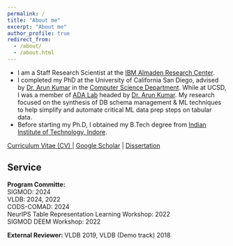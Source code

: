 ```yaml
---
permalink: /
title: "About me"
excerpt: "About me"
author_profile: true
redirect_from: 
  - /about/
  - /about.html
---
```

<!-- <center> <a href = "https://pvn25.github.io/papers/My_CV.pdf"> Curriculum Vitae (CV) </a> | <a href="https://scholar.google.com/citations?user=QsxljNcAAAAJ&hl=en">Google Scholar</a></center> -->
*  I am a Staff Research Scientist at the [IBM Almaden Research Center](https://research.ibm.com/labs/almaden/).
*  I completed my PhD at the University of California San Diego, advised by [Dr. Arun Kumar](http://cseweb.ucsd.edu/~arunkk/) in the [Computer Science Department](http://cse.ucsd.edu/). While at UCSD, I was a member of [ADA Lab](https://adalabucsd.github.io/) headed by [Dr. Arun Kumar](http://cseweb.ucsd.edu/~arunkk/). My research focused on the synthesis of DB schema management & ML techniques to help simplify and automate critical ML data prep steps on tabular data. 
* Before starting my Ph.D, I obtained my B.Tech degree from [Indian Institute of Technology, Indore](http://www.iiti.ac.in/).

<p>
<left> <a href = "https://pvn25.github.io/papers/My_CV.pdf"> Curriculum Vitae (CV) </a> | <a href="https://scholar.google.com/citations?user=QsxljNcAAAAJ&hl=en">Google Scholar</a> | <a href = "https://pvn25.github.io/papers/Dissertation_Vraj.pdf"> Dissertation </a> </left>
</p>


## Service

<b> Program Committe: </b> <br />
SIGMOD: 2024 <br />
VLDB: 2024, 2022 <br />
CODS-COMAD: 2024 <br />
NeurIPS Table Representation Learning Workshop: 2022 <br />
SIGMOD DEEM Workshop: 2022 <br />

<b> External Reviewer: </b> VLDB 2019, VLDB (Demo track) 2018 <br>


<!-- # Recent News
* January, 2022. Honored to be invited to serve as part of the Program Committee for SIGMOD [DEEM Workshop](http://deem-workshop.org) 2022.
* March, 2021. [SortingHat](https://adalabucsd.github.io/papers/TR_2021_SortingHat.pdf) paper is accepted to SIGMOD 2021.
* January, 2021. Honored to be invited to serve as part of the Program Committee for research track PVLDB 2022.
* December, 2020. I am now a PhD candidate at UC San Diego!
* March, 2020. [SpeakQL](https://adalabucsd.github.io/papers/2020_SpeakQL_SIGMOD.pdf) paper is accepted to SIGMOD 2020.
* July, 2019. Honored to receive <i> second runner-up </i>  award at SIGMOD SRC 2019.
* April, 2019. Our work on semi-automating data preparation for ML, [MLDataPrepZoo](https://adalabucsd.github.io/sortinghat.html) is accepted to SIGMOD, DEEM Workshop 2019.
* March, 2019. Our demo on [SpeakQL](https://adalabucsd.github.io/speakql.html) is accepted to SIGMOD 2019.
* November, 2018. My student research entry on [SpeakQL](https://adalabucsd.github.io/speakql.html) is accepted to SRC SIGMOD 2019.
* October, 2017. The [Hamlet++](https://adalabucsd.github.io/hamlet.html) paper is accepted to VLDB 2018. -->
